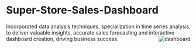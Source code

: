 # Super-Store-Sales-Dashboard
Incorporated data analysis techniques, specialization in time series analysis, to deliver valuable insights, accurate sales forecasting and interactive dashboard creation, driving business success.
<img align="right" alt="dashboard" src="C:\Users\verma\OneDrive\Pictures\Screenshots\Screenshot 2023-07-23 115026.png">
